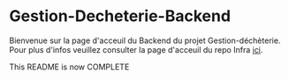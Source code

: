 # Gestion-Decheterie-Backend

Bienvenue sur la page d'acceuil du Backend du projet Gestion-déchèterie. Pour
plus d'infos veuillez consulter la page d'acceuil du repo Infra
[ici](https://github.com/PDG-GR9-Gestion-Decheterie/Gestion-Decheterie-Infra).

This README is now COMPLETE
